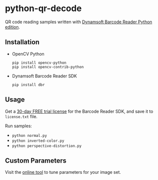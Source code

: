# python-qr-decode
QR code reading samples written with [Dynamsoft Barcode Reader Python edition](https://www.dynamsoft.com/barcode-reader/programming/python/user-guide.html?ver=latest).

## Installation
- OpenCV Python
    
  ```
  pip install opencv-python
  pip install opencv-contrib-python
  ```

- Dynamsoft Barcode Reader SDK
    
    ```
    pip install dbr
    ```

## Usage
Get a [30-day FREE trial license](https://www.dynamsoft.com/customer/license/trialLicense?product=dbr) for the Barcode Reader SDK, and save it to `license.txt` file.

Run samples:
- `python normal.py`
- `python inverted-color.py`
- `python perspective-distortion.py`

## Custom Parameters
Visit the [online tool](https://demo.dynamsoft.com/barcode-reader/) to tune parameters for your image set. 